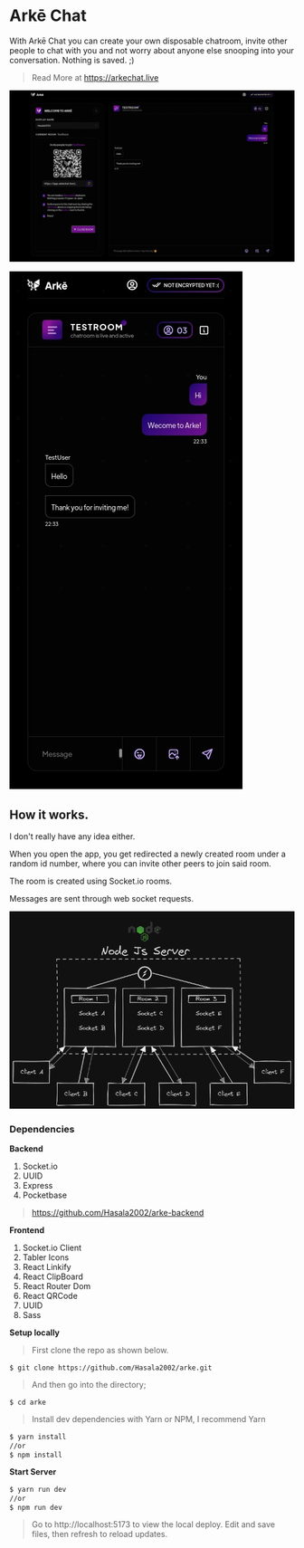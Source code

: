 # Arkē Chat

With Arkē Chat you can create your own disposable chatroom, invite other people to chat with you and not worry about anyone else snooping into your conversation. Nothing is saved. ;)

> Read More at https://arkechat.live

![ScreenShot](public/screenshots/MainScreenshot.jpeg)

![ScreenShot Mobile](public/screenshots/MobileScreenshot.jpeg)

## How it works.

I don't really have any idea either. 

When you open the app, you get redirected a newly created room under a random id number, where you can invite other peers to join said room. 

The room is created using Socket.io rooms. 

Messages are sent through web socket requests. 


![App Architecture](public/screenshots/architecture.png)

### Dependencies

**Backend**

1. Socket.io
2. UUID
3. Express
4. Pocketbase

> https://github.com/Hasala2002/arke-backend

**Frontend**

1. Socket.io Client
2. Tabler Icons
3. React Linkify
4. React ClipBoard
5. React Router Dom
6. React QRCode
7. UUID
8. Sass

**Setup locally**

> First clone the repo as shown below.

    $ git clone https://github.com/Hasala2002/arke.git

>And then go into the directory;

    $ cd arke
>Install dev dependencies with Yarn or NPM, I recommend Yarn

    $ yarn install
    //or
    $ npm install

**Start Server**

    $ yarn run dev
    //or
    $ npm run dev

>Go to http://localhost:5173 to view the local deploy. Edit and save files, then refresh to reload updates.